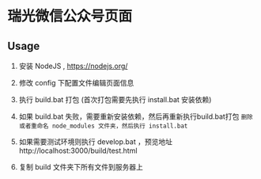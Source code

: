# 瑞光微信公众号页面

## Usage
1. 安装 NodeJS , https://nodejs.org/
2. 修改 config 下配置文件编辑页面信息   
3. 执行 build.bat 打包 (首次打包需要先执行 install.bat 安装依赖)
4. 如果 build.bat 失败，需要重新安装依赖，然后再重新执行build.bat打包
`删除或者重命名 node_modules 文件夹，然后执行 install.bat `

5. 如果需要测试环境则执行 develop.bat ，预览地址 http://localhost:3000/build/test.html
6. 复制 build 文件夹下所有文件到服务器上
